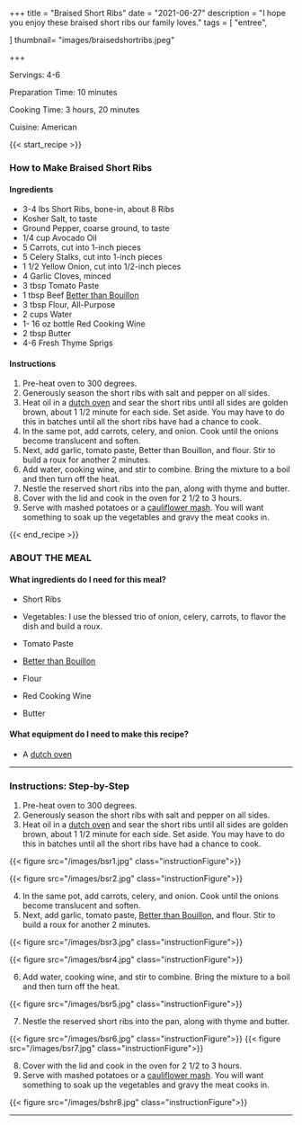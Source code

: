 +++
title = "Braised Short Ribs"
date = "2021-06-27"
description = "I hope you enjoy these braised short ribs our family loves."
tags = [
    "entree",
   
]
thumbnail= "images/braisedshortribs.jpeg"

+++

Servings: 4-6 <!--more-->

Preparation Time: 10 minutes 

Cooking Time: 3 hours, 20 minutes 

Cuisine: American 

{{< start_recipe >}}

### How to Make Braised Short Ribs 

#### Ingredients  

* 3-4 lbs Short Ribs, bone-in, about 8 Ribs 
* Kosher Salt, to taste
* Ground Pepper, coarse ground, to taste 
* 1/4 cup Avocado Oil 
* 5 Carrots, cut into 1-inch pieces 
* 5 Celery Stalks, cut into 1-inch pieces 
* 1 1/2 Yellow Onion, cut into 1/2-inch pieces 
* 4 Garlic Cloves, minced 
* 3 tbsp Tomato Paste 
* 1 tbsp Beef [Better than Bouillon](https://amzn.to/39EkMPQ)
* 3 tbsp Flour, All-Purpose   
* 2 cups Water 
* 1- 16 oz bottle Red Cooking Wine
* 2 tbsp Butter 
* 4-6 Fresh Thyme Sprigs 

#### Instructions 

1. Pre-heat oven to 300 degrees.
2. Generously season the short ribs with salt and pepper on all sides. 
3. Heat oil in a [dutch oven](https://amzn.to/3ob8ebq) and sear the short ribs until all sides are golden brown, about 1 1/2 minute for each side. Set aside. You may have to do this in batches until all the short ribs have had a chance to cook.
4. In the same pot, add carrots, celery, and onion. Cook until the onions become translucent and soften. 
5. Next, add garlic, tomato paste, Better than Bouillon, and flour. Stir to build a roux for another 2 minutes. 
6. Add water, cooking wine, and stir to combine. Bring the mixture to a boil and then turn off the heat.
7. Nestle the reserved short ribs into the pan, along with thyme and butter. 
8. Cover with the lid and cook in the oven for 2 1/2 to 3 hours. 
9. Serve with mashed potatoes or a [cauliflower mash](https://www.jamilghar.com/recipe/cauliflower_mash/). You will want something to soak up the vegetables and gravy the meat cooks in.  

{{< end_recipe >}}

### ABOUT THE MEAL

#### What ingredients do I need for this meal?

* Short Ribs 

* Vegetables: I use the blessed trio of onion, celery, carrots, to flavor the dish and build a roux. 

* Tomato Paste 

* [Better than Bouillon](https://amzn.to/3m5LpmO) 

* Flour 

* Red Cooking Wine

* Butter 

#### What equipment do I need to make this recipe?

* A [dutch oven](https://amzn.to/3A3ZcjM) 

---- 

### Instructions: Step-by-Step

1. Pre-heat oven to 300 degrees.
2. Generously season the short ribs with salt and pepper on all sides. 
3. Heat oil in a [dutch oven](https://amzn.to/3ob8ebq) and sear the short ribs until all sides are golden brown, about 1 1/2 minute for each side. Set aside. You may have to do this in batches until all the short ribs have had a chance to cook.

{{< figure src="/images/bsr1.jpg" class="instructionFigure">}}

{{< figure src="/images/bsr2.jpg" class="instructionFigure">}}

4. In the same pot, add carrots, celery, and onion. Cook until the onions become translucent and soften. 
5. Next, add garlic, tomato paste, [Better than Bouillon](https://amzn.to/39EkMPQ), and flour. Stir to build a roux for another 2 minutes. 

{{< figure src="/images/bsr3.jpg" class="instructionFigure">}}

{{< figure src="/images/bsr4.jpg" class="instructionFigure">}}

6. Add water, cooking wine, and stir to combine. Bring the mixture to a boil and then turn off the heat.

{{< figure src="/images/bsr5.jpg" class="instructionFigure">}}

7. Nestle the reserved short ribs into the pan, along with thyme and butter. 

{{< figure src="/images/bsr6.jpg" class="instructionFigure">}}
{{< figure src="/images/bsr7.jpg" class="instructionFigure">}}

8. Cover with the lid and cook in the oven for 2 1/2 to 3 hours. 
9. Serve with mashed potatoes or a [cauliflower mash](https://www.jamilghar.com/recipe/cauliflower_mash/). You will want something to soak up the vegetables and gravy the meat cooks in.    

{{< figure src="/images/bshr8.jpg" class="instructionFigure">}}

---- 
